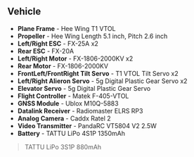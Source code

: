 ## Vehicle
- **Plane Frame** - Hee Wing T1 VTOL
- **Propeller** - Hee Wing Length 5.1 inch, Pitch 2.6 inch
- **Left/Right ESC** - FX-25A x2  
- **Rear ESC** - FX-20A  
- **Left/Right Motor** - FX-1806-2000KV x2  
- **Rear Motor** - FX-1806-2000KV  
- **FrontLeft/FrontRight Tilt Servo** - T1 VTOL Tilt Servo x2  
- **Left/Right Alieron Servo** - 5g Digital Plastic Gear Servo x2  
- **Elevator Servo** - 5g Digital Plastic Gear Servo  
- **Flight Controller** - Matek F-405-VTOL  
- **GNSS Module** - Ublox M10Q-5883  
- **Datalink Receiver** - Radiomaster ELRS RP3  
- **Analog Camera** - Caddx Ratel 2  
- **Video Transmitter** - PandaRC VT5804 V2 2.5W  
- **Battery** - TATTU LiPo 4S1P 1350mAh
> TATTU LiPo 3S1P 880mAh
